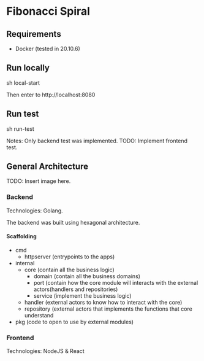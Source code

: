 # Fibonacci Spiral

## Requirements

- Docker (tested in 20.10.6)

## Run locally

sh local-start

Then enter to http://localhost:8080

## Run test

sh run-test 

Notes: Only backend test was implemented. TODO: Implement frontend test.

## General Architecture

TODO: Insert image here.

### Backend

Technologies: Golang.

The backend was built using hexagonal architecture.

#### Scaffolding
- cmd 
  - httpserver (entrypoints to the apps) 
- internal
  - core (contain all the business logic)
    - domain (contain all the business domains)
    - port (contain how the core module will interacts with the external actors(handlers and repositories)
    - service (implement the business logic)
  - handler (external actors to know how to interact with the core)
  - repository (external actors that implements the functions that core understand
- pkg (code to open to use by external modules)

### Frontend

Technologies: NodeJS & React




